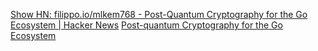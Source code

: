 
[Show HN: filippo.io/mlkem768 - Post-Quantum Cryptography for the Go Ecosystem | Hacker News](https://news.ycombinator.com/item?id=39214743)
[Post-quantum Cryptography for the Go Ecosystem](https://words.filippo.io/dispatches/mlkem768/)
